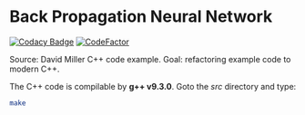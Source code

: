 # Back Propagation Neural Network

[![Codacy Badge](https://api.codacy.com/project/badge/Grade/2cd688b1e3984f63b00fdee04e7dac4b)](https://www.codacy.com/project/josokw/BackPropNN/dashboard?utm_source=github.com&amp;utm_medium=referral&amp;utm_content=josokw/BackPropNN&amp;utm_campaign=Badge_Grade_Dashboard)
[![CodeFactor](https://www.codefactor.io/repository/github/josokw/backpropnn/badge)](https://www.codefactor.io/repository/github/josokw/backpropnn)

Source: David Miller C++ code example.
Goal: refactoring example code to modern C++.

The C++ code is compilable by **g++ v9.3.0**.
Goto the *src* directory and type:

```bash
make
```
